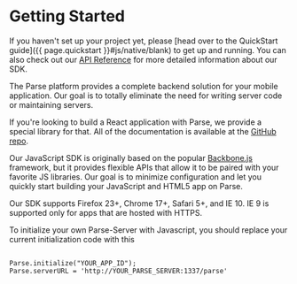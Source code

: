 # Getting Started

If you haven't set up your project yet, please [head over to the QuickStart guide]({{ page.quickstart }}#js/native/blank) to get up and running. You can also check out our [API Reference](/Parse-SDK-JS/api/) for more detailed information about our SDK.

The Parse platform provides a complete backend solution for your mobile application. Our goal is to totally eliminate the need for writing server code or maintaining servers.</p>

<div class='tip info'><div>
  If you're looking to build a React application with Parse, we provide a special library for that. All of the documentation is available at the <a href="https://github.com/ParsePlatform/ParseReact">GitHub repo</a>.
</div></div>

Our JavaScript SDK is originally based on the popular [Backbone.js](http://backbonejs.org/) framework, but it provides flexible APIs that allow it to be paired with your favorite JS libraries. Our goal is to minimize configuration and let you quickly start building your JavaScript and HTML5 app on Parse.

Our SDK supports Firefox 23+, Chrome 17+, Safari 5+, and IE 10. IE 9 is supported only for apps that are hosted with HTTPS.

To initialize your own Parse-Server with Javascript, you should replace your current initialization code with this
<pre><code class="javascript">
Parse.initialize("YOUR_APP_ID");
Parse.serverURL = 'http://YOUR_PARSE_SERVER:1337/parse'
</code></pre>

